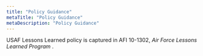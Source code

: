 ```yaml
---
title: "Policy Guidance"
metaTitle: "Policy Guidance"
metaDescription: "Policy Guidance"
---
```


USAF Lessons Learned policy is captured in AFI 10-1302, *Air Force
Lessons Learned Program* .


